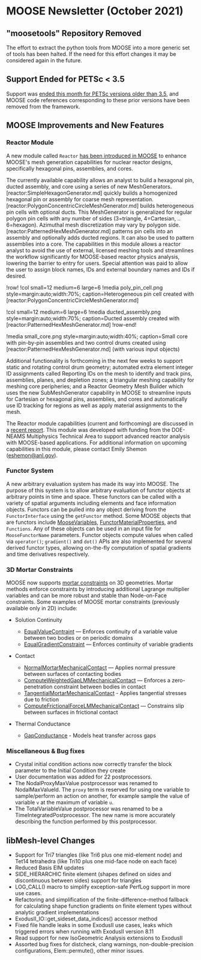 # MOOSE Newsletter (October 2021)

## "moosetools" Repository Removed

The effort to extract the python tools from MOOSE into a more generic set of tools
has been halted. If the need for this effort changes it may be considered again
in the future.

## Support Ended for PETSc < 3.5

Support was [ended this month for PETSc versions older than 3.5](https://github.com/idaholab/moose/pull/19197),
and MOOSE code references corresponding to these prior versions have been removed from the framework.

## MOOSE Improvements and New Features

### Reactor Module

A new module called `Reactor` [has been introduced in MOOSE](reactor:reactor/index.md)
to enhance MOOSE's mesh generation capabilities for nuclear reactor designs,
specifically hexagonal pins, assemblies, and cores.

The currently available capability allows an analyst to build a hexagonal pin,
ducted assembly, and core using a series of new MeshGenerators. [reactor:SimpleHexagonGenerator.md]
quickly builds a homogenized hexagonal pin or assembly for coarse mesh representation.
[reactor:PolygonConcentricCircleMeshGenerator.md] builds heterogeneous pin cells with optional
ducts. This MeshGenerator is generalized for regular polygon pin cells with any
number of sides (3=triangle, 4=Cartesian, .. 6=hexagon). Azimuthal mesh discretization
may vary by polygon side. [reactor:PatternedHexMeshGenerator.md] patterns pin cells into an
assembly and optionally adds ducted regions. It can also be used to pattern assemblies
into a core. The capabilities in this module allows a reactor analyst to avoid the
use of external, licensed meshing tools and streamlines the workflow significantly
for MOOSE-based reactor physics analysis, lowering the barrier to entry for users.
Special attention was paid to allow the user to assign block names, IDs and external
boundary names and IDs if desired.

!row!
!col small=12 medium=6 large=6
!media poly_pin_cell.png
       style=margin:auto;width:70%;
       caption=Heterogeneous pin cell created with [reactor:PolygonConcentricCircleMeshGenerator.md]

!col small=12 medium=6 large=6
!media ducted_assembly.png
       style=margin:auto;width:70%;
       caption=Ducted assembly created with [reactor:PatternedHexMeshGenerator.md]
!row-end!

!media small_core.png
       style=margin:auto;width:40%;
       caption=Small core with pin-by-pin assemblies and two control drums created using [reactor:PatternedHexMeshGenerator.md] (with various input objects)

Additional functionality is forthcoming in the next few weeks to support static
and rotating control drum geometry; automated extra element integer ID assignments
called Reporting IDs on the mesh to identify and track pins, assemblies, planes,
and depletion zones; a triangular meshing capability for meshing core peripheries;
and a Reactor Geometry Mesh Builder which uses the new SubMeshGenerator capability
in MOOSE to streamline inputs for Cartesian or hexagonal pins, assemblies, and cores
and automatically use ID tracking for regions as well as apply material assignments
to the mesh.

The Reactor module capabilities (current and forthcoming) are discussed in a
[recent report](https://doi.org/10.2172/1821454). This module was developed with
funding from the DOE-NEAMS Multiphysics Technical Area to support advanced reactor
analysis with MOOSE-based applications. For additional information on upcoming
capabilities in this module, please contact Emily Shemon (eshemon@anl.gov).

### Functor System

A new arbitrary evaluation system has made its way into MOOSE. The purpose of
this system is to allow arbitrary evaluation of functor objects at arbitrary
points in time and space. These functors can be called with a variety of spatial
arguments including elements and face information objects. Functors can be
pulled into any object deriving from the `FunctorInterface` using the
`getFunctor` method. Some MOOSE objects that are functors include
[MooseVariables](framework:MooseVariableBase.md#functor-vars),
[FunctorMaterialProperties](framework:Materials/index.md#functor-props), and
`Functions`. Any of these objects can be used in an input file for
`MooseFunctorName` parameters. Functor objects compute values when called via
`operator()`; `gradient()` and `dot()` APIs are also implemented for several
derived functor types, allowing on-the-fly computation of spatial gradients and
time derivatives respectively.

### 3D Mortar Constraints

MOOSE now supports [mortar constraints](framework:Constraints/index.md#MortarConstraints) on 3D
geometries. Mortar methods enforce constraints by introducing additional Lagrange
multiplier variables and can be more robust and stable than Node-on-Face constraints.
Some examples of MOOSE mortar constraints (previously available only in 2D) include:

- Solution Continuity

  - [EqualValueContraint](framework:EqualValueConstraint.md) — Enforces continuity of a variable value between two bodies or on periodic domains
  - [EqualGradientConstraint](framework:EqualGradientConstraint.md) — Enforces continuity of variable gradients

- Contact

  - [NormalMortarMechanicalContact](contact:NormalMortarMechanicalContact.md) — Applies normal pressure between surfaces of contacting bodies
  - [ComputeWeightedGapLMMechanicalContact](contact:ComputeWeightedGapLMMechanicalContact.md) — Enforces a zero-penetration constraint between bodies in contact
  - [TangentialMortarMechanicalContact](contact:TangentialMortarMechanicalContact.md) - Applies tangential stresses due to friction
  - [ComputeFrictionalForceLMMechanicalContact](contact:ComputeFrictionalForceLMMechanicalContact.md) — Constrains slip between surfaces in frictional contact

- Thermal Conductance

  - [GapConductance](heat_conduction:GapConductanceConstraint.md) - Models heat transfer across gaps

### Miscellaneous & Bug fixes

- Crystal initial condition actions now correctly transfer the block parameter to the
  Initial Condition they create
- User documentation was added for 22 postprocessors.
- The NodalProxyMaxValue postprocessor was renamed to NodalMaxValueId. The `proxy` term
  is reserved for using one variable to sample/perform an action on another, for example
  sample the value of variable `v` at the maximum of variable `u`.
- The TotalVariableValue postprocessor was renamed to be a TimeIntegratedPostprocessor.
  The new name is more accurately describing the function performed by this postprocessor.

## libMesh-level Changes

- Support for Tri7 triangles (like Tri6 plus one mid-element
  node) and Tet14 tetrahedra (like Tri10 plus one mid-face node on
  each face)
- Reduced Basis EIM updates
- SIDE_HIERARCHIC finite element (shapes defined on sides and
  discontinuous between sides) support for triangles
- LOG_CALL() macro to simplify exception-safe PerfLog support in more
  use cases.
- Refactoring and simplification of the finite-difference-method
  fallback for calculating shape function gradients on finite element
  types without analytic gradient implementations
- ExodusII_IO::get_sideset_data_indices() accessor method
- Fixed file handle leaks in some ExodusII use cases, leaks which
  triggered errors when running with ExodusII version 8.11
- Read support for new IsoGeometric Analysis extensions to ExodusII
- Assorted bug fixes for distcheck, clang warnings,
  non-double-precision configurations, Elem::permute(), other minor
  issues.
